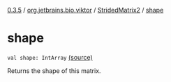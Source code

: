 [0.3.5](../../index.md) / [org.jetbrains.bio.viktor](../index.md) / [StridedMatrix2](index.md) / [shape](.)

# shape

`val shape: IntArray` [(source)](https://github.com/JetBrains-Research/viktor/blob/0.3.5/src/main/kotlin/org/jetbrains/bio/viktor/StridedMatrix2.kt#L24)

Returns the shape of this matrix.

